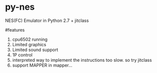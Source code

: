 # py-nes
NES(FC) Emulator in Python 2.7 + jitclass

#features
1. cpu6502 running
2. Limited graphics
3. Limited sound support
4. 1P control
5. interpreted way to implement the instructions too slow. so try jitclass
6. support MAPPER in mapper...